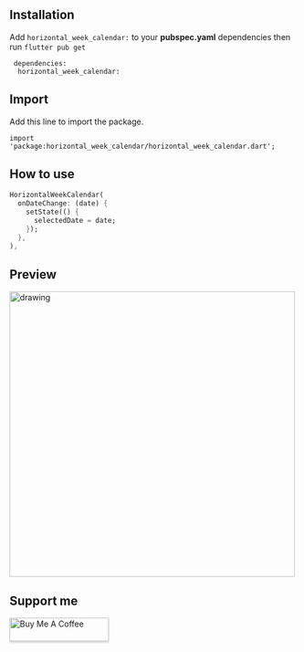 ## Installation

Add `horizontal_week_calendar:` to your **pubspec.yaml** dependencies then run `flutter pub get`

```
 dependencies:
  horizontal_week_calendar:
```

## Import

Add this line to import the package.
```
import 'package:horizontal_week_calendar/horizontal_week_calendar.dart';
```


## How to use

```dart
HorizontalWeekCalendar(
  onDateChange: (date) {
    setState(() {
      selectedDate = date;
    });
  },
),
```

## Preview

<img src="https://raw.githubusercontent.com/chandabdullah/horizontal_week_calendar/main/assets/android.png" alt="drawing" height="500"/>


## Support me

<a href="[buymeacoffee.com/chandabdullah21](https://www.buymeacoffee.com/chandabdullah21)" target="_blank"><img src="https://www.buymeacoffee.com/assets/img/custom_images/orange_img.png" alt="Buy Me A Coffee" style="height: 41px !important;width: 174px !important;box-shadow: 0px 3px 2px 0px rgba(190, 190, 190, 0.5) !important;-webkit-box-shadow: 0px 3px 2px 0px rgba(190, 190, 190, 0.5) !important;" ></a>
